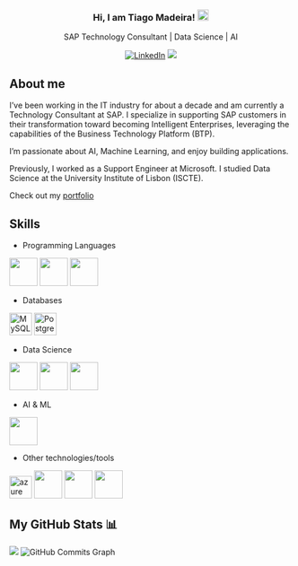 <div align="center">
   <h3 align="center">Hi, I am Tiago Madeira! <img src="https://user-images.githubusercontent.com/18350557/176309783-0785949b-9127-417c-8b55-ab5a4333674e.gif" width="20" height="20" alt="HTML5"/></h3>
   <p align="center">SAP Technology Consultant | Data Science | AI</p>
</div>




<div align="center">
  
  [![LinkedIn](https://img.shields.io/badge/-LinkedIn-blue?style=flat-square&logo=Linkedin&logoColor=white)](https://www.linkedin.com/in/tiagofmadeira/)
  ![](https://komarev.com/ghpvc/?username=iamtiagomadeira&color=blueviolet)

</div>


## About me

I’ve been working in the IT industry for about a decade and am currently a Technology Consultant at SAP. I specialize in supporting SAP customers in their transformation toward becoming Intelligent Enterprises, leveraging the capabilities of the Business Technology Platform (BTP).

I’m passionate about AI, Machine Learning, and enjoy building applications.

Previously, I worked as a Support Engineer at Microsoft. I studied Data Science at the University Institute of Lisbon (ISCTE).

Check out my [portfolio](https://github.com/iamtiagomadeira)

## Skills

- Programming Languages
<p>
   <img src="https://github.com/onemarc/tech-icons/blob/main/icons/python-dark.svg" width="50">
   <img src="https://github.com/onemarc/tech-icons/blob/main/icons/javascript.svg" width="50">
   <a href="#"><img src="https://github.com/onemarc/tech-icons/blob/main/icons/powershell-light.svg" width="50"></a>
</p>

- Databases
<p>
   <img src="https://raw.githubusercontent.com/danielcranney/readme-generator/main/public/icons/skills/mysql-colored.svg" width="40" height="40" alt="MySQL" />
   <img src="https://raw.githubusercontent.com/danielcranney/readme-generator/main/public/icons/skills/postgresql-colored.svg" width="40" height="40" alt="PostgreSQL" />
</p>

- Data Science
<p>
   <img src="https://github.com/onemarc/tech-icons/blob/main/icons/pandas-light.svg" width="50">
   <img src="https://github.com/onemarc/tech-icons/blob/main/icons/numpy.svg" width="50">
   <img src="https://github.com/onemarc/tech-icons/blob/main/icons/matplotlib-light.svg" width="50">
</p>

- AI & ML
<p>
   <img src="https://github.com/onemarc/tech-icons/blob/main/icons#2/scikitlearn.svg" width="50"> 
</p>

- Other technologies/tools
<p>
   <img src="https://www.vectorlogo.zone/logos/microsoft_azure/microsoft_azure-icon.svg" alt="azure" width="40" height="40"/> 
   <a href="#"><img src="https://github.com/onemarc/tech-icons/blob/main/icons/postman.svg" width="50"></a>
   <a href="#"><img src="https://github.com/onemarc/tech-icons/blob/main/icons/git.svg" width="50"></a>
   <a href="#"><img src="https://github.com/onemarc/tech-icons/blob/main/icons/powerbi-dark.svg" width="50"></a>
</p>

## My GitHub Stats 📊

<img src="https://github-readme-streak-stats.herokuapp.com/?user=iamtiagomadeira&stroke=ffffff&background=1c1917&ring=0891b2&fire=0891b2&currStreakNum=ffffff&currStreakLabel=0891b2&sideNums=ffffff&sideLabels=ffffff&dates=ffffff&hide_border=true" />
<img src="https://github-readme-activity-graph.vercel.app/graph?username=iamtiagomadeira&bg_color=1c1917&color=ffffff&line=0891b2&point=ffffff&area_color=1c1917&area=true&hide_border=true&custom_title=GitHub%20Commits%20Graph" alt="GitHub Commits Graph" />

